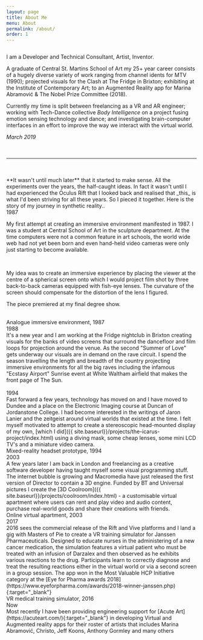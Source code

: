 ```yaml
---
layout: page
title: About Me
menu: About
permalink: /about/
order: 1
---
```


<div class="img_row">
	<img class="col one left" src="{{ site.baseurl }}/images/about/IMG_2699.JPG" alt="" title="me"/>
</div>


<span class="aktiv-bold">I am a Developer and Technical Consultant, Artist, Inventor.</span>

A graduate of Central St. Martins School of Art my 25+ year career consists of a hugely diverse variety of work ranging from channel idents for MTV (1990); projected visuals for the Clash at The Fridge in Brixton; exhibiting at the Institute of Contemporary Art; to an Augmented Reality app for Marina Abramović & The Nobel Prize Committee (2018).

Currently my time is split between freelancing as a VR and AR engineer; working with Tech-Dance collective _Body Intelligence_ on a project fusing emotion sensing technology and dance; and investigating brain-computer interfaces in an effort to improve the way we interact with the virtual world.


_March 2019_  
<br />
<br />
- - -   
<br />
<br />
**It wasn't until much later** that it started to make sense. All the experiments over the years, the half-caught ideas. In fact it wasn't until I had experienced the Oculus Rift that I looked back and realised that _this_ is what I'd been striving for all these years. So I pieced it together. Here is the story of my journey in synthetic reality..

<div class="img_row">
	<div class="no-pad-col one left date-square">
	    <span class="date">1987</span>
	</div>
</div>

My first attempt at creating an immersive environment manifested in 1987. I was a student at Central School of Art in the sculpture department. At the time computers were not a common feature in art schools, the world wide web had not yet been born and even hand-held video cameras were only just starting to become available.

<div class="img_row">
	<img class="col one left" src="{{ site.baseurl }}/images/about/fisheye.jpg" alt="" title="projection"/>
	<img class="col one left" src="{{ site.baseurl }}/images/about/BOLEX-PAILLARD.jpg" alt="" title="bolex"/>
</div>

My idea was to create an immersive experience by placing the viewer at the centre of a spherical screen onto which I would project film shot by three back-to-back cameras equipped with fish-eye lenses. The curvature of the screen should compensate for the distortion of the lens I figured.

The piece premiered at my final degree show.

<div class="img_row">
	<img class="col one left" src="{{ site.baseurl }}/images/about/rig.jpg" alt="" title="rig"/>
	<img class="col one left" src="{{ site.baseurl }}/images/about/csad.jpg" alt="" title="projection"/>
</div>
<div class="caption_row">
    <div class="col three left caption">Analogue immersive environment, 1987</div>
</div>

<div class="img_row">
	<div class="no-pad-col one left date-square">
	    <span class="date">1988</span>
	</div>
</div>
It's a new year and I am working at the Fridge nightclub in Brixton creating visuals for the banks of video screens that surround the dancefloor and film loops for projection around the venue. As the second "Summer of Love" gets underway our visuals are in demand on the rave circuit. I spend the season travelling the length and breadth of the country projecting immersive environments for all the big raves including the infamous "Ecstasy Airport" Sunrise event at White Waltham airfield that makes the front page of The Sun.
<div class="img_row">
	<img class="col one left" src="{{ site.baseurl }}/images/about/spaced-out.jpg" alt="" title="spaced-out"/>
</div>

<div class="img_row">
	<img class="col one left" src="{{ site.baseurl }}/images/about/rave1.jpg" alt="" title="rave1"/>
	<img class="col one left" src="{{ site.baseurl }}/images/about/rave2.jpg" alt="" title="rave2"/>
</div>


<div class="img_row">
	<div class="no-pad-col one left date-square">
	    <span class="date">1994</span>
	</div>
</div>
Fast forward a few years, technology has moved on and I have moved to Dundee and a place on the Electronic Imaging course at Duncan of Jordanstone College. I had become interested in the writings of Jaron Lanier and the zeitgeist around virtual worlds that existed at the time. I felt myself motivated to attempt to create a stereoscopic head-mounted display of my own, [which I did]({{ site.baseurl}}/projects/the-icarus-project/index.html) using a diving mask, some cheap lenses, some mini LCD TV's and a miniature video camera.

<div class="img_row">
	<img class="col one left" src="{{ site.baseurl }}/images/about/hmd-square.jpg" alt="" title="hmd-square"/>
</div>
<div class="caption_row">
    <div class="col one left caption">Mixed-reality headset prototype, 1994</div>
</div>
<div class="img_row">
	<div class="no-pad-col one left date-square">
	    <span class="date">2003</span>
	</div>
</div>
A few years later I am back in London and freelancing as a creative software developer having taught myself some visual programming stuff. The internet bubble is growing and Macromedia have just released the first version of Director to contain a 3D engine. Funded by BT and Universal pictures I create the [3D Coolroom]({{ site.baseurl}}/projects/coolroom/index.html) - a customisable virtual apartment where users can rent and play video and audio content, purchase real-world goods and share their creations with friends.

<div class="img_row">
	<img class="col one left" src="{{ site.baseurl }}/images/about/coolroom.jpg" alt="" title="hmd-square"/>
</div>
<div class="caption_row">
    <div class="col one left caption">Online virtual apartment, 2003</div>
</div>
<div class="img_row">
	<div class="no-pad-col one left date-square">
	    <span class="date">2017</span>
	</div>
</div>
2016 sees the commercial release of the Rift and Vive platforms and I land a gig with Masters of Pie to create a VR training simulator for Janssen Pharmaceuticals. Designed to educate nurses in the administering of a new cancer medication, the simulation features a virtual patient who must be treated with an infusion of Darzalex and then observed as he exhibits various reactions to the drug. Participants learn to correctly diagnose and treat the resulting reactions either in the virtual world or via a second screen in a group session. The app won in the Most Valuable HCP Initiative category at the [Eye for Pharma awards 2018](https://www.eyeforpharma.com/awards/2018-winner-janssen.php){:target="_blank"}

<div class="img_row">
	<img class="col one left" src="{{ site.baseurl }}/images/about/darzalex.jpg" alt="" title="darzalex"/>
</div>
<div class="caption_row">
    <div class="col one left caption">VR medical training simulator, 2016</div>
</div>

<div class="img_row">
	<div class="no-pad-col one left date-square">
	    <span class="date">Now</span>
	</div>
</div>
Most recently I have been providing engineering support for [Acute Art](https://acuteart.com/){:target="_blank"} in developing Virtual and Augmented reality apps for their roster of artists that includes Marina Abramović, Christo, Jeff Koons, Anthony Gormley and many others 

 

